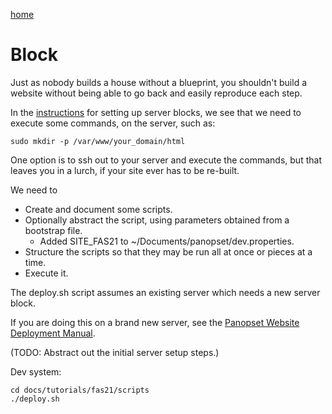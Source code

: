 [home](README.md)

# Block

Just as nobody builds a house without a blueprint,
you shouldn't build a website without being able to
go back and easily reproduce each step.

In the 
[instructions](https://www.digitalocean.com/community/tutorials/how-to-install-nginx-on-ubuntu-20-04)
for setting up server blocks, we see that we need to execute
some commands, on the server, such as:

    sudo mkdir -p /var/www/your_domain/html

One option is to ssh out to your server and execute the commands, but
that leaves you in a lurch, if your site ever has to be re-built.

We need to

* Create and document some scripts.
* Optionally abstract the script, using parameters obtained from a bootstrap file.
  * Added SITE_FAS21 to ~/Documents/panopset/dev.properties.
* Structure the scripts so that they may be run all at once or pieces at a time.
* Execute it.

The deploy.sh script assumes an existing server which needs a new server block.

If you are doing this on a brand new server, see the 
[Panopset Website Deployment Manual](../../deploy.md).

(TODO: Abstract out the initial server setup steps.)

Dev system:

    cd docs/tutorials/fas21/scripts
    ./deploy.sh



